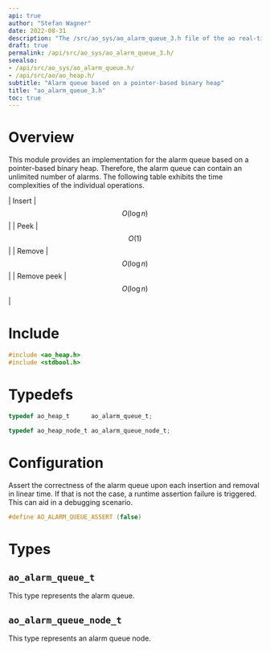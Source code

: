 ```yaml
---
api: true
author: "Stefan Wagner"
date: 2022-08-31
description: "The /src/ao_sys/ao_alarm_queue_3.h file of the ao real-time operating system."
draft: true
permalink: /api/src/ao_sys/ao_alarm_queue_3.h/
seealso:
- /api/src/ao_sys/ao_alarm_queue.h/
- /api/src/ao/ao_heap.h/
subtitle: "Alarm queue based on a pointer-based binary heap"
title: "ao_alarm_queue_3.h"
toc: true
---
```


# Overview

This module provides an implementation for the alarm queue based on a pointer-based binary heap. Therefore, the alarm queue can contain an unlimited number of alarms. The following table exhibits the time complexities of the individual operations.

| Insert | $$O(\log n)$$ |
| Peek | $$O(1)$$ |
| Remove | $$O(\log n)$$ |
| Remove peek | $$O(\log n)$$ |

# Include

```c
#include <ao_heap.h>
#include <stdbool.h>
```

# Typedefs

```c
typedef ao_heap_t      ao_alarm_queue_t;
```

```c
typedef ao_heap_node_t ao_alarm_queue_node_t;
```

# Configuration

Assert the correctness of the alarm queue upon each insertion and removal in linear time. If that is not the case, a runtime assertion failure is triggered. This can aid in a debugging scenario.

```c
#define AO_ALARM_QUEUE_ASSERT (false)
```

# Types

## `ao_alarm_queue_t`

This type represents the alarm queue.

## `ao_alarm_queue_node_t`

This type represents an alarm queue node.
